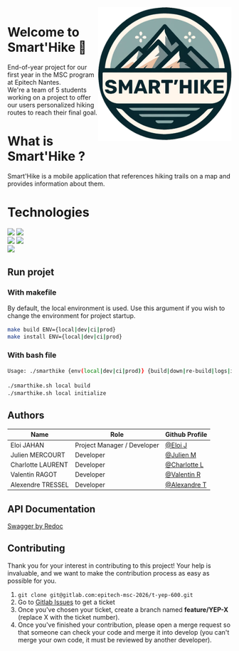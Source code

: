 <img src="./images/LogoSmartHike.png" alt="TrellTech" width="300" height=300 align="right"/>

# Welcome to Smart'Hike :rocket:

End-of-year project for our first year in the MSC program at Epitech Nantes.  
We're a team of 5 students working on a project to offer our users personalized hiking routes to reach their final goal.

# What is Smart'Hike ?
Smart'Hike is a mobile application that references hiking trails on a map and provides information about them.

# Technologies
![](https://img.shields.io/badge/Flutter-ED8B00?style=for-the-badge&logo=flutter&color=20232a)
![](https://img.shields.io/badge/Dart-ED8B00?style=for-the-badge&logo=dart&color=20232a)  
![](https://img.shields.io/badge/Python-ED8B00?style=for-the-badge&logo=python&color=20232a)
![](https://img.shields.io/badge/Flask-ED8B00?style=for-the-badge&logo=flask&color=20232a)  
![](https://img.shields.io/badge/MapBox-ED8B00?style=for-the-badge&logo=mapbox&color=20232a)

## Run projet
### With makefile
By default, the local environment is used. Use this argument if you wish to change the environment for project startup.
```bash
make build ENV={local|dev|ci|prod}
make install ENV={local|dev|ci|prod}
```
### With bash file
```bash
Usage: ./smarthike {env(local|dev|ci|prod)} {build|down|re-build|logs|initialize|test}

./smarthike.sh local build
./smarthike.sh local initialize
```

## Authors
| Name              | Role                          | Github Profile |
|-------------------|-------------------------------|----------------|
| Eloi JAHAN        | Project Manager / Developer   | [@Eloi J](https://github.com/EloiJhn) |
| Julien MERCOURT   | Developer                     | [@Julien M](https://github.com/JuMercourt) |
| Charlotte LAURENT | Developer                     | [@Charlotte L](https://github.com/charlottelaurent50) |
| Valentin RAGOT    | Developer                     | [@Valentin R](https://github.com/ValentinRgt) |
| Alexendre TRESSEL | Developer                     | [@Alexandre T](https://github.com/PikPakPik) |


## API Documentation
[Swagger by Redoc](http://tyep600.valentinrgt.fr/)

## Contributing

Thank you for your interest in contributing to this project! Your help is invaluable, and we want to make the contribution process as easy as possible for you.

1. ``git clone git@gitlab.com:epitech-msc-2026/t-yep-600.git``
2. Go to [Gitlab Issues](https://gitlab.com/epitech-msc-2026/t-yep-600/-/boards) to get a ticket
3. Once you've chosen your ticket, create a branch named **feature/YEP-X** (replace X with the ticket number).
4. Once you've finished your contribution, please open a merge request so that someone can check your code and merge it into develop (you can't merge your own code, it must be reviewed by another developer).